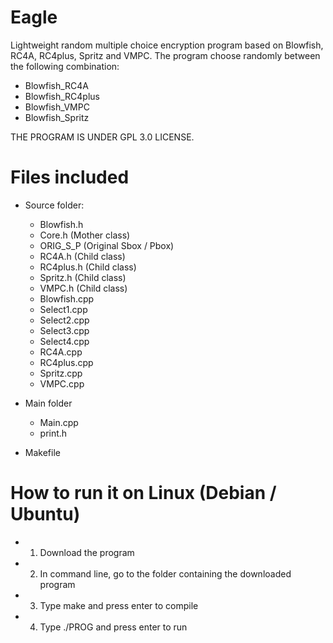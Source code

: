 # Eagle
Lightweight random multiple choice encryption program based on Blowfish, RC4A, RC4plus, Spritz and VMPC. The program choose randomly between the following combination:
  - Blowfish_RC4A
  - Blowfish_RC4plus
  - Blowfish_VMPC
  - Blowfish_Spritz

THE PROGRAM IS UNDER GPL 3.0 LICENSE.

# Files included
- Source folder:
  - Blowfish.h
  - Core.h (Mother class)
  - ORIG_S_P (Original Sbox / Pbox)
  - RC4A.h (Child class)
  - RC4plus.h (Child class)
  - Spritz.h (Child class)
  - VMPC.h (Child class)
  - Blowfish.cpp
  - Select1.cpp
  - Select2.cpp
  - Select3.cpp
  - Select4.cpp
  - RC4A.cpp
  - RC4plus.cpp
  - Spritz.cpp
  - VMPC.cpp
  
- Main folder
  - Main.cpp
  - print.h

- Makefile

# How to run it on Linux (Debian / Ubuntu)
- 1) Download the program
- 2) In command line, go to the folder containing the downloaded program
- 3) Type make and press enter to compile
- 4) Type ./PROG and press enter to run
